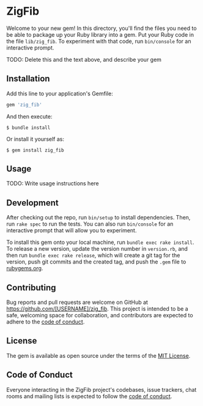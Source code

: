 # ZigFib

Welcome to your new gem! In this directory, you'll find the files you need to be able to package up your Ruby library into a gem. Put your Ruby code in the file `lib/zig_fib`. To experiment with that code, run `bin/console` for an interactive prompt.

TODO: Delete this and the text above, and describe your gem

## Installation

Add this line to your application's Gemfile:

```ruby
gem 'zig_fib'
```

And then execute:

    $ bundle install

Or install it yourself as:

    $ gem install zig_fib

## Usage

TODO: Write usage instructions here

## Development

After checking out the repo, run `bin/setup` to install dependencies. Then, run `rake spec` to run the tests. You can also run `bin/console` for an interactive prompt that will allow you to experiment.

To install this gem onto your local machine, run `bundle exec rake install`. To release a new version, update the version number in `version.rb`, and then run `bundle exec rake release`, which will create a git tag for the version, push git commits and the created tag, and push the `.gem` file to [rubygems.org](https://rubygems.org).

## Contributing

Bug reports and pull requests are welcome on GitHub at https://github.com/[USERNAME]/zig_fib. This project is intended to be a safe, welcoming space for collaboration, and contributors are expected to adhere to the [code of conduct](https://github.com/[USERNAME]/zig_fib/blob/master/CODE_OF_CONDUCT.md).

## License

The gem is available as open source under the terms of the [MIT License](https://opensource.org/licenses/MIT).

## Code of Conduct

Everyone interacting in the ZigFib project's codebases, issue trackers, chat rooms and mailing lists is expected to follow the [code of conduct](https://github.com/[USERNAME]/zig_fib/blob/master/CODE_OF_CONDUCT.md).
